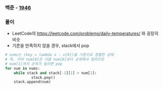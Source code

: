 ### 백준 - [1946](https://www.acmicpc.net/problem/1946)

### 풀이

* LeetCode의 https://leetcode.com/problems/daily-temperatures/ 와 굉장히 비슷
* 기준을 만족하지 않을 경우, stack에서 pop

```Python
# nums는 (key = lambda x : x[0])을 기준으로 정렬한 상태
# 즉, 이미 num[0]은 다음 num[0]보다 순위에서 밀리므로
# num[1]까지 순위가 밀리면 pop
for num in nums:
    while stack and stack[-1][1] > num[1]:
            stack.pop()
    stack.append(num)
```

